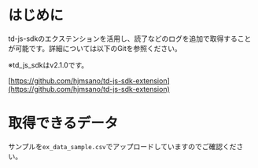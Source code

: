 # はじめに
  
td-js-sdkのエクステンションを活用し、読了などのログを追加で取得することが可能です。詳細については以下のGitを参照ください。
  
※td_js_sdkはv2.1.0です。
  
[https://github.com/hjmsano/td-js-sdk-extension](https://github.com/hjmsano/td-js-sdk-extension)
  
# 取得できるデータ
  
サンプルを`ex_data_sample.csv`でアップロードしていますのでご確認ください。
